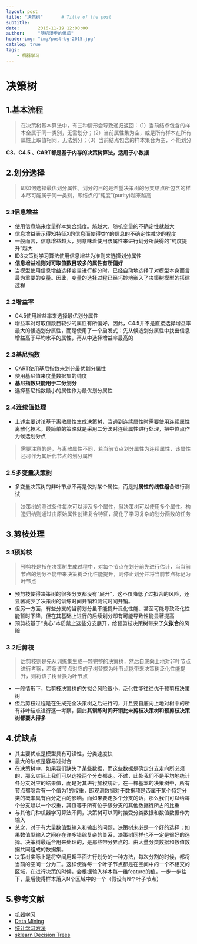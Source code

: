 ```yaml
---
layout: post
title: "决策树"       # Title of the post
subtitle:  
date:       2016-11-19 12:00:00
author:     "随机漫步的傻瓜"
header-img: "img/post-bg-2015.jpg"
catalog: true
tags:
    - 机器学习
---
```


# 决策树

## 1.基本流程
>在决策树基本算法中，有三种情形会导致递归返回：（1）当前结点包含的样本全属于同一类别，无需划分；（2）当前属性集为空，或是所有样本在所有属性上取值相同，无法划分；（3）当前结点包含的样本集合为空，不能划分

**C3、C4.5 、CART都是基于内存的决策树算法，适用于小数据**

## 2.划分选择
>即如何选择最优划分属性。划分的目的是希望决策树的分支结点所包含的样本尽可能属于同一类别，即结点的“纯度”(purity)越来越高

### 2.1信息增益
 - 使用信息熵来度量样本集合纯度。熵越大，随机变量的不确定性就越大
 - 信息增益表示得知特征X的信息而使得类Y的信息的不确定性减少的程度
 - 一般而言，信息增益越大，则意味着使用该属性来进行划分所获得的“纯度提升”越大
 - ID3决策树学习算法使用信息增益为准则来选择划分属性
 - **信息增益准则对可取值数目较多的属性有所偏好**
 - 当模型使用信息增益选择变量进行拆分时，已经自动地选择了对模型本身而言最为重要的变量。因此，变量的选择过程已经巧妙地嵌入了决策树模型的搭建过程

### 2.2增益率
- C4.5使用增益率来选择最优划分属性
- 增益率对可取值数目较少的属性有所偏好，因此，C4.5并不是直接选择增益率最大的候选划分属性，而是使用了一个启发式：先从候选划分属性中找出信息增益高于平均水平的属性，再从中选择增益率最高的

### 2.3基尼指数
- CART使用基尼指数来划分最优划分属性
- 使用基尼值来度量数据集的纯度
- **基尼指数只能用于二分划分**
- 选择基尼指数最小的属性作为最优划分属性

### 2.4连续值处理
- 上述主要讨论基于离散属性生成决策树，当遇到连续属性时需要使用连续属性离散化技术。最简单的策略就是采用二分法对连续属性进行处理，把中位点作为候选划分点
>需要注意的是，与离散属性不同，若当前节点划分属性为连续属性，该属性还可作为其后代节点的划分属性

### 2.5多变量决策树
- 多变量决策树的非叶节点不再是仅对某个属性，而是对**属性的线性组合**进行测试
>决策树的测试条件每次可以涉及多个属性，斜决策树可以使用多个属性。构造归纳则通过由原始属性创建复合特征，简化了学习复杂的划分函数的任务

## 3.剪枝处理

### 3.1预剪枝
>预剪枝是指在决策树生成过程中，对每个节点在划分前先进行估计，当当前节点的划分不能带来决策树泛化性能提升，则停止划分并将当前节点标记为叶节点

- 预剪枝使得决策树的很多分支都没有“展开”，这不仅降低了过拟合的风险，还显著减少了决策树的训练时间开销和测试时间开销。
- 但另一方面，有些分支的当前划分虽不能提升泛化性能、甚至可能导致泛化性能暂时下降，但在其基础上进行的后续划分却有可能导致性能显著提高
- 预剪枝基于“贪心”本质禁止这些分支展开，给预剪枝决策树带来了**欠拟合**的风险

### 3.2后剪枝
>后剪枝则是先从训练集生成一颗完整的决策树，然后自底向上地对非叶节点进行考察，若将该节点对应的子树替换为叶节点能带来决策树泛化性能提升，则将该子树替换为叶节点

- 一般情形下，后剪枝决策树的欠拟合风险很小，泛化性能往往优于预剪枝决策树
- 但后剪枝过程是在生成完全决策树之后进行的，并且要自底向上地对树中的所有非叶结点进行逐一考察，因此**其训练时间开销比未剪枝决策树和预剪枝决策树都要大得多**

## 4.优缺点
- 其主要优点是模型具有可读性，分类速度快
- 最大的缺点是容易过拟合
- 在决策树中，如果我们缺失了某些数据，而这些数据是确定分支走向所必须的，那么实际上我们可以选择两个分支都走。不过，此处我们不是平均地统计各分支对应的结果值，而是对其进行加权统计。在一棵基本的决策树中，所有节点都隐含有一个值为1的权重，即观测数据对于数据项是否属于某个特定分类的概率具有百分之百的影响。而如果要走多个分支的话，那么我们可以给每个分支赋以一个权重，其值等于所有位于该分支的其他数据行所占的比重
- 与其他几种机器学习算法不同，决策树可以同时接受分类数据和数值数据作为输入
- 总之，对于有大量数值型输入和输出的问题，决策树未必是一个好的选择；如果数值型输入之间存在许多错综复杂的关系，决策树同样也不一定是很好的选择。决策树最适合用来处理的，是那些带分界点的、由大量分类数据和数值数据共同组成的数据集。
- 决策树实际上是将空间用超平面进行划分的一种方法，每次分割的时候，都将当前的空间一分为二。这样使得每一个叶子节点都是在空间中的一个不相交的区域，在进行决策的时候，会根据输入样本每一维feature的值，一步一步往下，最后使得样本落入N个区域中的一个（假设有N个叶子节点）


## 5.参考文献
- [机器学习](https://book.douban.com/subject/26708119/)
- [Data Mining](https://book.douban.com/subject/6533777/)
- [统计学习方法](https://book.douban.com/subject/10590856/)
- [sklearn Decision Trees](http://scikit-learn.org/stable/modules/tree.html)
